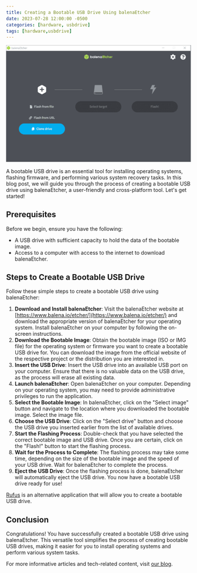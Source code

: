 ```yaml
---
title: Creating a Bootable USB Drive Using balenaEtcher
date: 2023-07-28 12:00:00 -0500
categories: [hardware, usbdrive]
tags: [hardware,usbdrive]
---
```


![Creating a Bootable USB Drive Using balenaEtcher](/assets/img/posts/2023/bootable_usb_balenaetcher/bootable_usb_balenaetcher.png)

A bootable USB drive is an essential tool for installing operating systems, flashing firmware, and performing various system recovery tasks. In this blog post, we will guide you through the process of creating a bootable USB drive using balenaEtcher, a user-friendly and cross-platform tool. Let's get started!

## Prerequisites

Before we begin, ensure you have the following:

- A USB drive with sufficient capacity to hold the data of the bootable image.
- Access to a computer with access to the internet to download balenaEtcher.

## Steps to Create a Bootable USB Drive

Follow these simple steps to create a bootable USB drive using balenaEtcher:

1. **Download and Install balenaEtcher**: Visit the balenaEtcher website at [https://www.balena.io/etcher/](https://www.balena.io/etcher/) and download the appropriate version of balenaEtcher for your operating system. Install balenaEtcher on your computer by following the on-screen instructions.<br>
2. **Download the Bootable Image**: Obtain the bootable image (ISO or IMG file) for the operating system or firmware you want to create a bootable USB drive for. You can download the image from the official website of the respective project or the distribution you are interested in.<br>
3. **Insert the USB Drive**: Insert the USB drive into an available USB port on your computer. Ensure that there is no valuable data on the USB drive, as the process will erase all existing data.<br>
4. **Launch balenaEtcher**: Open balenaEtcher on your computer. Depending on your operating system, you may need to provide administrative privileges to run the application.<br>
5. **Select the Bootable Image**: In balenaEtcher, click on the "Select image" button and navigate to the location where you downloaded the bootable image. Select the image file.<br>
6. **Choose the USB Drive**: Click on the "Select drive" button and choose the USB drive you inserted earlier from the list of available drives.<br>
7. **Start the Flashing Process**: Double-check that you have selected the correct bootable image and USB drive. Once you are certain, click on the "Flash!" button to start the flashing process.<br>
8. **Wait for the Process to Complete**: The flashing process may take some time, depending on the size of the bootable image and the speed of your USB drive. Wait for balenaEtcher to complete the process.<br>
9. **Eject the USB Drive**: Once the flashing process is done, balenaEtcher will automatically eject the USB drive. You now have a bootable USB drive ready for use!<br>

[Rufus](https://rufus.ie/en/) is an alternative application that will allow you to create a bootable USB drive.

## Conclusion

Congratulations! You have successfully created a bootable USB drive using balenaEtcher. This versatile tool simplifies the process of creating bootable USB drives, making it easier for you to install operating systems and perform various system tasks.

For more informative articles and tech-related content, visit [our blog](https://blog.johnsonpremier.net/).
